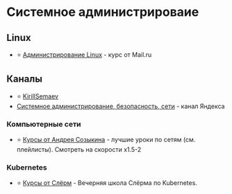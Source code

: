 # Системное администрироваие

## Linux

- ⭐ [Администрирование Linux](https://www.youtube.com/playlist?list=PLrCZzMib1e9rx3HmaLQfLYb9ociIvYOY1) - курс от Mail.ru

## Каналы

- ⭐ [KirillSemaev](https://www.youtube.com/c/KirillSemaev)
- [Системное администрирование, безопасность, сети](https://www.youtube.com/c/Системноеадминистрирование) - канал Яндекса

### Компьютерные сети

- ⭐ [Курсы от Андрея Созыкина](https://www.youtube.com/c/AndreySozykinCS) - лучшие уроки по сетям (см. плейлисты). Смотреть на скорости x1.5-2

### Kubernetes

- ⭐ [Курсы от Слёрм](https://www.youtube.com/playlist?list=PL8D2P0ruohOA4Y9LQoTttfSgsRwUGWpu6) - Вечерняя школа Слёрма по Kubernetes.
